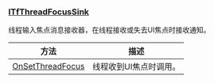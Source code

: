 ### [ITfThreadFocusSink](https://learn.microsoft.com/zh-cn/windows/win32/api/msctf/nn-msctf-itfthreadfocussink)

线程输入焦点消息接收器，在线程接收或失去UI焦点时接收通知。

方法|描述
-|-
[OnSetThreadFocus][1]			|线程收到UI焦点时调用。

[1]: https://learn.microsoft.com/zh-cn/windows/win32/api/msctf/nf-msctf-itfthreadfocussink-onsetthreadfocus